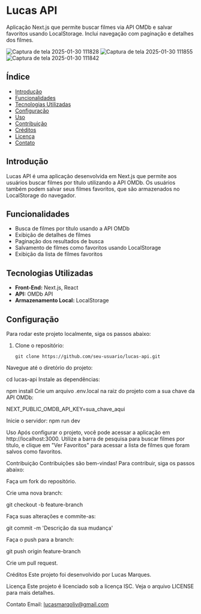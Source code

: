 # Lucas API

Aplicação Next.js que permite buscar filmes via API OMDb e salvar favoritos usando LocalStorage. Inclui navegação com paginação e detalhes dos filmes.

![Captura de tela 2025-01-30 111828](https://github.com/user-attachments/assets/0e7bdc8a-8a44-4159-8420-a2ada9ed6cac)
![Captura de tela 2025-01-30 111855](https://github.com/user-attachments/assets/b2174b7b-e36b-47c5-82a5-818f2a35335f)
![Captura de tela 2025-01-30 111842](https://github.com/user-attachments/assets/ea97a1ab-95d8-4758-9772-f56c0347fea3)


## Índice

- [Introdução](#introdução)
- [Funcionalidades](#funcionalidades)
- [Tecnologias Utilizadas](#tecnologias-utilizadas)
- [Configuração](#configuração)
- [Uso](#uso)
- [Contribuição](#contribuição)
- [Créditos](#créditos)
- [Licença](#licença)
- [Contato](#contato)

## Introdução

Lucas API é uma aplicação desenvolvida em Next.js que permite aos usuários buscar filmes por título utilizando a API OMDb. Os usuários também podem salvar seus filmes favoritos, que são armazenados no LocalStorage do navegador.

## Funcionalidades

- Busca de filmes por título usando a API OMDb
- Exibição de detalhes de filmes
- Paginação dos resultados de busca
- Salvamento de filmes como favoritos usando LocalStorage
- Exibição da lista de filmes favoritos

## Tecnologias Utilizadas

- **Front-End:** Next.js, React
- **API:** OMDb API
- **Armazenamento Local:** LocalStorage

## Configuração

Para rodar este projeto localmente, siga os passos abaixo:

1. Clone o repositório:
   ```
   git clone https://github.com/seu-usuario/lucas-api.git
   
Navegue até o diretório do projeto:

cd lucas-api
Instale as dependências:

npm install
Crie um arquivo .env.local na raiz do projeto com a sua chave da API OMDb:

NEXT_PUBLIC_OMDB_API_KEY=sua_chave_aqui

Inicie o servidor:
npm run dev

Uso
Após configurar o projeto, você pode acessar a aplicação em http://localhost:3000. Utilize a barra de pesquisa para buscar filmes por título, e clique em "Ver Favoritos" para acessar a lista de filmes que foram salvos como favoritos.

Contribuição
Contribuições são bem-vindas! Para contribuir, siga os passos abaixo:

Faça um fork do repositório.

Crie uma nova branch:


git checkout -b feature-branch

Faça suas alterações e commite-as:

git commit -m 'Descrição da sua mudança'

Faça o push para a branch:

git push origin feature-branch

Crie um pull request.

Créditos
Este projeto foi desenvolvido por Lucas Marques.

Licença
Este projeto é licenciado sob a licença ISC. Veja o arquivo LICENSE para mais detalhes.

Contato
Email: lucasmarqoliv@gmail.com
